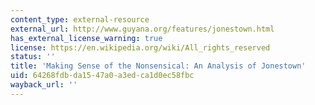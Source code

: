 ```yaml
---
content_type: external-resource
external_url: http://www.guyana.org/features/jonestown.html
has_external_license_warning: true
license: https://en.wikipedia.org/wiki/All_rights_reserved
status: ''
title: 'Making Sense of the Nonsensical: An Analysis of Jonestown'
uid: 64268fdb-da15-47a0-a3ed-ca1d0ec58fbc
wayback_url: ''
---
```

